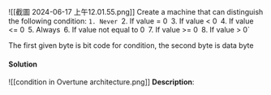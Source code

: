 ![[截圖 2024-06-17 上午12.01.55.png]]
Create a machine that can distinguish the following condition:
`1. Never
`2. If value = 0`
`3. If value < 0`
`4. If value <= 0`
`5. Always`
`6. If value not equal to 0`
`7. If value >= 0`
`8. If value > 0`

The first given byte is bit code for condition, the second byte is data byte

#### Solution
![[condition in Overtune architecture.png]]
**Description**:
